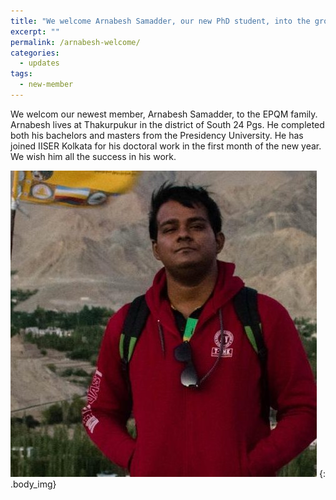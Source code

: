 ```yaml
---
title: "We welcome Arnabesh Samadder, our new PhD student, into the group."
excerpt: ""
permalink: /arnabesh-welcome/
categories:
  - updates
tags:
  - new-member
---
```


We welcom our newest member, Arnabesh Samadder, to the EPQM family. Arnabesh lives at Thakurpukur in the district of South 24 Pgs. He completed both his bachelors and masters from the Presidency University. He has joined IISER Kolkata for his doctoral work in the first month of the new year. We wish him all the success in his work.

![](../assets/images/about/people/arnabesh_sammader.jpg)
{: .body_img}
